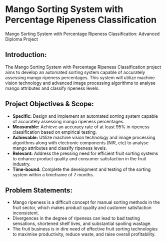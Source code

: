# Mango Sorting System with Percentage Ripeness Classification
Mango Sorting System with Percentage Ripeness Classification: Advanced Diploma Project

## Introduction:
The Mango Sorting System with Percentage Ripeness Classification project aims to develop an automated sorting system capable of accurately assessing mango ripeness percentages. This system will utilize machine vision technology and advanced image processing algorithms to analyse mango attributes and classify ripeness levels.

## Project Objectives & Scope:
- **Specific:** Design and implement an automated sorting system capable of accurately assessing mango ripeness percentages.
- **Measurable:** Achieve an accuracy rate of at least 95% in ripeness classification based on empirical testing.
- **Achievable:** Utilize machine vision technology and image processing algorithms along with electronic components (NIR, etc) to analyse mango attributes and classify ripeness levels.
- **Relevant:** Address the pressing need for efficient fruit sorting systems to enhance product quality and consumer satisfaction in the fruit industry.
- **Time-bound:** Complete the development and testing of the sorting system within a timeframe of 7 months.

## Problem Statements: 
- Mango ripeness is a difficult concept for manual sorting methods in the fruit sector, which makes product quality and customer satisfaction inconsistent.
- Divergences in the degree of ripeness can lead to bad tasting sensations, shortened shelf lives, and substantial spoiling wastage.
- The fruit business is in dire need of effective fruit sorting technologies to maximise productivity, reduce waste, and raise overall profitability.
